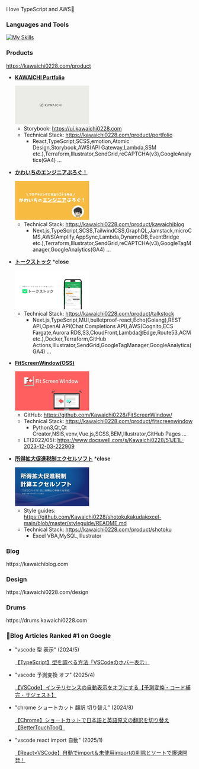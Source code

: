 I love TypeScript and AWS🥰

<h3 align="left">Languages and Tools</h3>

[![My Skills](https://skillicons.dev/icons?i=react,nextjs,vue,sass,ts,go,express,graphql,mysql,aws,terraform,docker,githubactions,py,ai,ps&perline=8)](https://skillicons.dev)

<h3 align="left">Products</h3>

https://kawaichi0228.com/product

- [**KAWAICHI Portfolio**](https://kawaichi0228.com/)

  <a href="https://kawaichi0228.com/">
    <img src="assets/kawaichi-portfolio.webp" alt="KAWAICHI Portfolio" width="200">
  </a>

  - Storybook: https://ui.kawaichi0228.com
  - Technical Stack: https://kawaichi0228.com/product/portfolio
    - React,TypeScript,SCSS,emotion,Atomic Design,Storybook,AWS(API Gateway,Lambda,SSM etc.),Terraform,Illustrator,SendGrid,reCAPTCHA(v3),GoogleAnalytics(GA4) ...

- [**かわいちのエンジニアぶろぐ！**](https://kawaichiblog.com/)

  <a href="https://kawaichiblog.com/">
    <img src="assets/kawaichi-blog.webp" alt="KAWAICHI Blog" width="200">
  </a>
  
  - Technical Stack: https://kawaichi0228.com/product/kawaichiblog
    - Next.js,TypeScript,SCSS,TailwindCSS,GraphQL,Jamstack,microCMS,AWS(Amplify,AppSync,Lambda,DynamoDB,EventBridge etc.),Terraform,Illustrator,SendGrid,reCAPTCHA(v3),GoogleTagManager,GoogleAnalytics(GA4) ...

- [**トークストック**](https://www.talkstock.jp/) ***close**
  
  <a href="https://www.talkstock.jp/">
    <img src="assets/talkstock.webp" alt="TalkStock" width="200">
  </a>

  - Technical Stack: https://kawaichi0228.com/product/talkstock
    - Next.js,TypeScript,MUI,bulletproof-react,Echo(Golang),REST API,OpenAI API(Chat Completions API),AWS(Cognito,ECS Fargate,Aurora RDS,S3,CloudFront,Lambda@Edge,Route53,ACM etc.),Docker,Terraform,GitHub Actions,Illustrator,SendGrid,GoogleTagManager,GoogleAnalytics(GA4) ...
  
- [**FitScreenWindow(OSS)**](https://fitscreenwindow.com/)

  <a href="https://fitscreenwindow.com/">
    <img src="assets/fitscreenwindow.webp" alt="FitScreenWindow" width="200">
  </a>

  - GitHub: https://github.com/Kawaichi0228/FitScreenWindow/
  - Technical Stack: https://kawaichi0228.com/product/fitscreenwindow
    - Python3,Qt,Qt Creator,NSIS,venv,Vue.js,SCSS,BEM,Illustrator,GitHub Pages ...
  - LT(2022/05): https://www.docswell.com/s/Kawaichi0228/51JE1L-2023-12-03-222909

- [**所得拡大促進税制エクセルソフト**](https://github.com/Kawaichi0228/shotokukakudaiexcel-main/) ***close**

  <a href="https://github.com/Kawaichi0228/shotokukakudaiexcel-main/">
    <img src="assets/shotoku.webp" alt="所得拡大促進税制エクセルソフト" width="200">
  </a>
  
  - Style guides: https://github.com/Kawaichi0228/shotokukakudaiexcel-main/blob/master/styleguide/README.md
  - Technical Stack: https://kawaichi0228.com/product/shotoku
    - Excel VBA,MySQL,Illustrator

<h3 align="left">Blog</h3>
https://kawaichiblog.com

<h3 align="left">Design</h3>
https://kawaichi0228.com/design

<h3 align="left">Drums</h3>
https://drums.kawaichi0228.com

<h3 align="left">👑Blog Articles Ranked #1 on Google</h3>

- "vscode 型 表示" (2024/5)
  
  [【TypeScript】型を調べる方法「VSCodeのホバー表示」](https://kawaichiblog.com/blog/yr2wzlvn2)

- "vscode 予測変換 オフ" (2025/4)
  
  [【VSCode】インテリセンスの自動表示をオフにする【予測変換・コード補完・サジェスト】](https://kawaichiblog.com/blog/auto-intellisense-off)

- "chrome ショートカット 翻訳 切り替え" (2024/8)
  
  [【Chrome】ショートカットで日本語と英語原文の翻訳を切り替え【BetterTouchTool】](https://kawaichiblog.com/blog/btt-translated-into-japanese)

- "vscode react import 自動" (2025/1)
  
  [【React×VSCode】自動でimport＆未使用importの削除とソートで爆速開発！](https://www.kawaichiblog.com/blog/ej-gewz8edl8)

